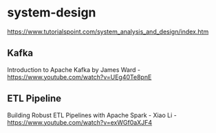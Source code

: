 # system-design


https://www.tutorialspoint.com/system_analysis_and_design/index.htm

## Kafka

Introduction to Apache Kafka by James Ward - https://www.youtube.com/watch?v=UEg40Te8pnE

## ETL Pipeline

Building Robust ETL Pipelines with Apache Spark - Xiao Li - https://www.youtube.com/watch?v=exWGf0aXJF4
